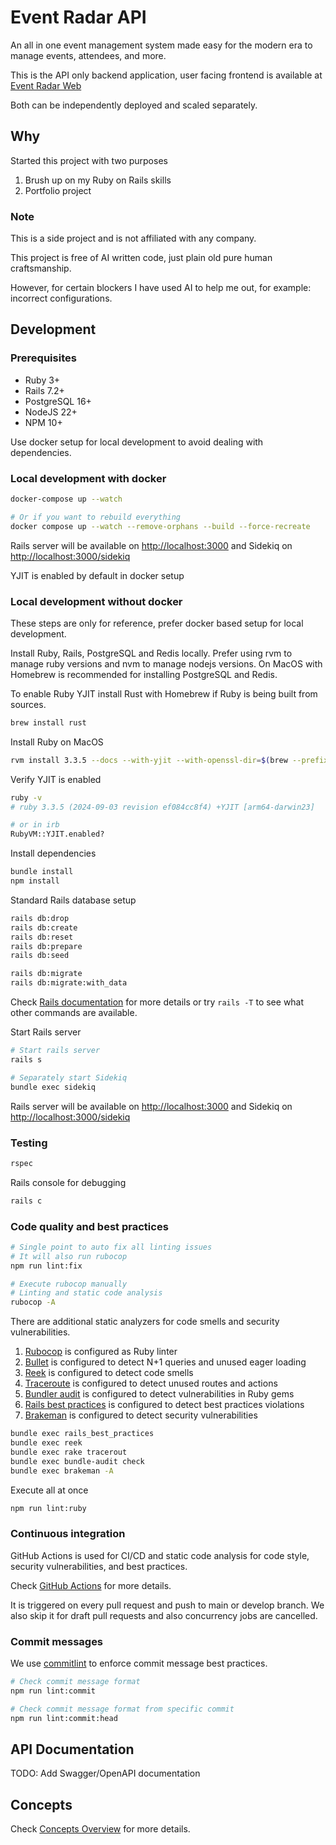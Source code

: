 # Event Radar API

An all in one event management system made easy for the modern era to manage events, attendees, and more.

This is the API only backend application, user facing frontend is available at [Event Radar Web](https://github.com/abhiyaantrix/event-radar-web)

Both can be independently deployed and scaled separately.

## Why

Started this project with two purposes

1. Brush up on my Ruby on Rails skills
2. Portfolio project

### Note

This is a side project and is not affiliated with any company.

This project is free of AI written code, just plain old pure human craftsmanship.

However, for certain blockers I have used AI to help me out, for example: incorrect configurations.

## Development

### Prerequisites

- Ruby 3+
- Rails 7.2+
- PostgreSQL 16+
- NodeJS 22+
- NPM 10+

Use docker setup for local development to avoid dealing with dependencies.

### Local development with docker

```bash
docker-compose up --watch

# Or if you want to rebuild everything
docker compose up --watch --remove-orphans --build --force-recreate
```

Rails server will be available on <http://localhost:3000> and Sidekiq on <http://localhost:3000/sidekiq>

YJIT is enabled by default in docker setup

### Local development without docker

These steps are only for reference, prefer docker based setup for local development.

Install Ruby, Rails, PostgreSQL and Redis locally.
Prefer using rvm to manage ruby versions and nvm to manage nodejs versions.
On MacOS with Homebrew is recommended for installing PostgreSQL and Redis.

To enable Ruby YJIT install Rust with Homebrew if Ruby is being built from sources.

```bash
brew install rust
```

Install Ruby on MacOS

```bash
rvm install 3.3.5 --docs --with-yjit --with-openssl-dir=$(brew --prefix openssl)
```

Verify YJIT is enabled

```bash
ruby -v
# ruby 3.3.5 (2024-09-03 revision ef084cc8f4) +YJIT [arm64-darwin23]

# or in irb
RubyVM::YJIT.enabled?
```

Install dependencies

```bash
bundle install
npm install
```

Standard Rails database setup

```bash
rails db:drop
rails db:create
rails db:reset
rails db:prepare
rails db:seed

rails db:migrate
rails db:migrate:with_data
```

Check [Rails documentation](https://api.rubyonrails.org/classes/ActiveRecord/Tasks/DatabaseTasks.html)
for more details or try `rails -T` to see what other commands are available.

Start Rails server

```bash
# Start rails server
rails s

# Separately start Sidekiq
bundle exec sidekiq
```

Rails server will be available on <http://localhost:3000> and Sidekiq on <http://localhost:3000/sidekiq>

### Testing

```bash
rspec
```

Rails console for debugging

```bash
rails c
```

### Code quality and best practices

```bash
# Single point to auto fix all linting issues
# It will also run rubocop
npm run lint:fix

# Execute rubocop manually
# Linting and static code analysis
rubocop -A
```

There are additional static analyzers for code smells and security vulnerabilities.

1. [Rubocop](https://rubocop.org/) is configured as Ruby linter
2. [Bullet](https://github.com/flyerhzm/bullet) is configured to detect N+1 queries and unused eager loading
3. [Reek](https://github.com/troessner/reek) is configured to detect code smells
4. [Traceroute](https://github.com/amatsuda/traceroute) is configured to detect unused routes and actions
5. [Bundler audit](https://github.com/rubysec/bundler-audit) is configured to detect vulnerabilities in Ruby gems
6. [Rails best practices](https://github.com/flyerhzm/rails_best_practices) is configured to detect best practices violations
7. [Brakeman](https://brakemanscanner.org/) is configured to detect security vulnerabilities

```bash
bundle exec rails_best_practices
bundle exec reek
bundle exec rake tracerout
bundle exec bundle-audit check
bundle exec brakeman -A
```

Execute all at once

```bash
npm run lint:ruby
```

### Continuous integration

GitHub Actions is used for CI/CD and static code analysis for code style, security vulnerabilities, and best practices.

Check [GitHub Actions](.github/workflows) for more details.

It is triggered on every pull request and push to main or develop branch.
We also skip it for draft pull requests and also concurrency jobs are cancelled.

### Commit messages

We use [commitlint](https://commitlint.js.org) to enforce commit message best practices.

```bash
# Check commit message format
npm run lint:commit

# Check commit message format from specific commit
npm run lint:commit:head
```

## API Documentation

TODO: Add Swagger/OpenAPI documentation

## Concepts

Check [Concepts Overview](./docs/concepts/entities.md) for more details.
